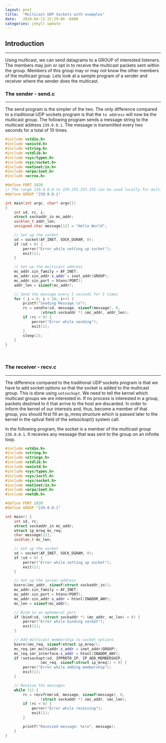 ```yaml
---
layout: post
title:  "Multicast UDP Sockets with examples"
date:   2020-04-13 22:29:06 -0400
categories: jekyll update
---
```

## Introduction
-------
Using multicast, we can send datagrams to a GROUP of interested listeners. The members may join or opt in to receive the multicast packets sent within the group. Members of this group may or may not know the other members of the multicast group. Lets look at a sample program of a sender and receiver where the sender does the multicast.

### The sender - send.c
-------
The send program is the simpler of the two. The only difference compared to a traditional UDP sockets program is that the `to address` will now be the multicast group. The following program sends a message string to the multicast address `239.0.0.1`. The message is transmitted every two seconds for a total of 10 times.

```cpp
#include <stdio.h>
#include <unistd.h>
#include <string.h>
#include <stdlib.h>
#include <sys/types.h>
#include <sys/socket.h>
#include <netinet/in.h>
#include <arpa/inet.h>
#include <errno.h>

#define PORT 1820
// The range 239.0.0.0 to 239.255.255.255 can be used locally for multicast
#define GROUP "239.0.0.1"

int main(int argc, char* argv[])
{
    int sd, rc, i;
    struct sockaddr_in mc_addr;
    socklen_t addr_len;
    unsigned char message[12] = "Hello World";

    // Set up the socket
    sd = socket(AF_INET, SOCK_DGRAM, 0);
    if (sd < 0) {
        perror("Error while setting up socket");
        exit(1);
    }

    // Set up the multicast address
    mc_addr.sin_family = AF_INET;
    mc_addr.sin_addr.s_addr = inet_addr(GROUP);
    mc_addr.sin_port = htons(PORT);
    addr_len = sizeof(mc_addr);

    // Send the message every 5 seconds for 5 times
    for ( i = 0; i < 10; i++) {
        printf("Sending Message.\n");
        rc = sendto(sd, message, sizeof(message), 0,
                (struct sockaddr *) &mc_addr, addr_len);
        if (rc < 0) {
            perror("Error while sending");
            exit(1);
        }
        sleep(2);
    }
}
```

&nbsp;

### The receiver - recv.c
-------
The difference compared to the traditional UDP sockets program is that we have to add socket options so that the socket is added to the multicast group. This is done using `setsockopt`. We need to tell the kernel which multicast groups we are interested in. If no process is interested in a group, packets destined to it that arrive to the host are discarded. In order to inform the kernel of our interests and, thus, become a member of that group, you should first fill an ip_mreq structure which is passed later to the kernel in the optval field of the setsockopt() system call. 

In the following program, the socket is a member of the multicast group `239.0.0.1`. It recevies any message that was sent to the group on an infinite loop.

```cpp
#include <stdio.h>
#include <string.h>
#include <strings.h>
#include <stdlib.h>
#include <unistd.h>
#include <sys/types.h>
#include <sys/ioctl.h>
#include <sys/socket.h>
#include <netinet/in.h>
#include <arpa/inet.h>
#include <netdb.h>

#define PORT 1820
#define GROUP "239.0.0.1"

int main() {
    int sd, rc;
    struct sockaddr_in mc_addr;
    struct ip_mreq mc_req;
    char message[12];
    socklen_t mc_len;

    // Set up the socket
    sd = socket(AF_INET, SOCK_DGRAM, 0);
    if (sd < 0) {
        perror("Error while setting up socket");
        exit(1);
    }

    // Set up the server address
    bzero(&mc_addr, sizeof(struct sockaddr_in));
    mc_addr.sin_family = AF_INET;
    mc_addr.sin_port = htons(PORT);
    mc_addr.sin_addr.s_addr = htonl(INADDR_ANY);
    mc_len = sizeof(mc_addr);

    // Bind to an ephemeral port
    if (bind(sd, (struct sockaddr *) &mc_addr, mc_len) < 0) {
        perror("Error while binding socket");
        exit(1);
    }

    // Add multicast membership to socket options
    bzero(&mc_req, sizeof(struct ip_mreq));
    mc_req.imr_multiaddr.s_addr = inet_addr(GROUP);
    mc_req.imr_interface.s_addr = htonl(INADDR_ANY);
    if (setsockopt(sd, IPPROTO_IP, IP_ADD_MEMBERSHIP,
                &mc_req, sizeof(struct ip_mreq)) < 0) {
        perror("Error while adding membership");
        exit(1);
    }

    // Receive the messages
    while (1) {
        rc = recvfrom(sd, message, sizeof(message), 0,
                (struct sockaddr *) &mc_addr, &mc_len);
        if (rc < 0) {
            perror("Error while receiving");
            exit(1);
        }

        printf("Received message: %s\n", message);
    }
}
```
&nbsp;
